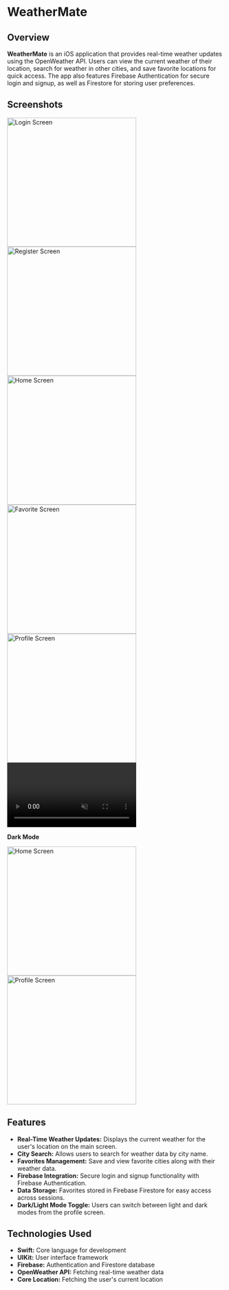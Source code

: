 # WeatherMate

## Overview

**WeatherMate**  is an iOS application that provides real-time weather updates using the OpenWeather API. Users can view the current weather of their location, search for weather in other cities, and save favorite locations for quick access. The app also features Firebase Authentication for secure login and signup, as well as Firestore for storing user preferences.

## Screenshots

<img src="WeatherMate/Screenshots/loginLight.png" alt="Login Screen" width="300">  <img src="WeatherMate/Screenshots/registerLight.png" alt="Register Screen" width="300">  <img src="WeatherMate/Screenshots/homeLight.png" alt="Home Screen" width="300">  <img src="WeatherMate/Screenshots/favoritesLight.png" alt="Favorite Screen" width="300">  <img src="WeatherMate/Screenshots/profileLight.png" alt="Profile Screen" width="300">
<video src="[WeatherMate/Videos/AppReview720p.mp4](https://github.com/anilkrcn/WeatherMate/raw/refs/heads/main/WeatherMate/Videos/AppReview720p.mp4)" alt="Screen Record" width="300" autoplay loop muted></video>



**Dark Mode**

<img src="WeatherMate/Screenshots/homeDark.png" alt="Home Screen" width="300"> <img src="WeatherMate/Screenshots/profileDark.png" alt="Profile Screen" width="300">

## Features

- **Real-Time Weather Updates:** Displays the current weather for the user's location on the main screen.
- **City Search:** Allows users to search for weather data by city name.
- **Favorites Management:** Save and view favorite cities along with their weather data.
- **Firebase Integration:** Secure login and signup functionality with Firebase Authentication.
- **Data Storage:** Favorites stored in Firebase Firestore for easy access across sessions.
- **Dark/Light Mode Toggle:** Users can switch between light and dark modes from the profile screen.

## Technologies Used

- **Swift:** Core language for development
- **UIKit:** User interface framework
- **Firebase:** Authentication and Firestore database
- **OpenWeather API:** Fetching real-time weather data
- **Core Location:** Fetching the user's current location
